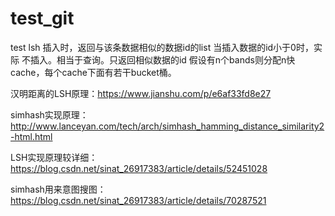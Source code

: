 # test_git
test lsh
插入时，返回与该条数据相似的数据id的list
当插入数据的id小于0时，实际 不插入。相当于查询。只返回相似数据的id
假设有n个bands则分配n快cache，每个cache下面有若干bucket桶。

汉明距离的LSH原理：https://www.jianshu.com/p/e6af33fd8e27

simhash实现原理：http://www.lanceyan.com/tech/arch/simhash_hamming_distance_similarity2-html.html

LSH实现原理较详细：https://blog.csdn.net/sinat_26917383/article/details/52451028

simhash用来意图搜图：https://blog.csdn.net/sinat_26917383/article/details/70287521
